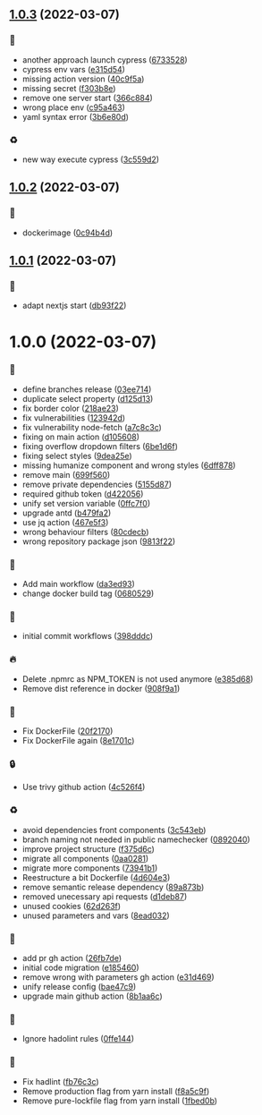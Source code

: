 ## [1.0.3](https://github.com/Lansweeper-public/NameChecker/compare/v1.0.2...v1.0.3) (2022-03-07)


### :bug:

* another approach launch cypress ([6733528](https://github.com/Lansweeper-public/NameChecker/commit/673352804a6ba5c4df23e13010c7562b69858efc))
* cypress env vars ([e315d54](https://github.com/Lansweeper-public/NameChecker/commit/e315d54fe44ecff592d15ece3b9f5135c476145c))
* missing action version ([40c9f5a](https://github.com/Lansweeper-public/NameChecker/commit/40c9f5ac1cb0f8c5de35c3482831cdbd3690ab03))
* missing secret ([f303b8e](https://github.com/Lansweeper-public/NameChecker/commit/f303b8ed43ce249f4d031cc81deac262b433d7c4))
* remove one server start ([366c884](https://github.com/Lansweeper-public/NameChecker/commit/366c884f07d8d5b74f13e8587736fe81b2b00f18))
* wrong place env ([c95a463](https://github.com/Lansweeper-public/NameChecker/commit/c95a463ac6ed5b7122da40ff243062e63d3c99bd))
* yaml syntax error ([3b6e80d](https://github.com/Lansweeper-public/NameChecker/commit/3b6e80d5574e83b0616c69d69c89a2a0a31ef47d))

### :recycle:

* new way execute cypress ([3c559d2](https://github.com/Lansweeper-public/NameChecker/commit/3c559d2c3bf93d5bf2b97b3d52a2c611ee44bb92))

## [1.0.2](https://github.com/Lansweeper-public/NameChecker/compare/v1.0.1...v1.0.2) (2022-03-07)


### :bug:

* dockerimage ([0c94b4d](https://github.com/Lansweeper-public/NameChecker/commit/0c94b4d7200f633487f2d1a41d4af61e6cf615e5))

## [1.0.1](https://github.com/Lansweeper-public/NameChecker/compare/v1.0.0...v1.0.1) (2022-03-07)


### :bug:

* adapt nextjs start ([db93f22](https://github.com/Lansweeper-public/NameChecker/commit/db93f221ddd9b4ae5f570b3462b66e7d2280d42a))

# 1.0.0 (2022-03-07)


### :bug:

* define branches release ([03ee714](https://github.com/Lansweeper-public/NameChecker/commit/03ee714d308dc5139dd8637d9c25fbc1609cd9e3))
* duplicate select property ([d125d13](https://github.com/Lansweeper-public/NameChecker/commit/d125d1388808c69c51c0c7eecdea0191d8e21ee2))
* fix border color ([218ae23](https://github.com/Lansweeper-public/NameChecker/commit/218ae23c09ffd89f16fe105ed1de938e5b7f28e4))
* fix vulnerabilities ([123942d](https://github.com/Lansweeper-public/NameChecker/commit/123942db6e5a2c4133c60bf73e12c13ece420f0f))
* fix vulnerability node-fetch ([a7c8c3c](https://github.com/Lansweeper-public/NameChecker/commit/a7c8c3cee0a90f497b38e5e81bedfe9db2b87dfc))
* fixing on main action ([d105608](https://github.com/Lansweeper-public/NameChecker/commit/d105608ca2c43da550c07f657311be3a5a6ed78f))
* fixing overflow dropdown filters ([6be1d6f](https://github.com/Lansweeper-public/NameChecker/commit/6be1d6fbe193816c193d83f2fb463371e5363074))
* fixing select styles ([9dea25e](https://github.com/Lansweeper-public/NameChecker/commit/9dea25e623e0e0251451187931bd95a071a5e5ec))
* missing humanize component and wrong styles ([6dff878](https://github.com/Lansweeper-public/NameChecker/commit/6dff87861c5828e1ebafb316f0918b1d83a4df2c))
* remove main ([699f560](https://github.com/Lansweeper-public/NameChecker/commit/699f5603f5c6b3a86433dafdc488b09b36c0d27a))
* remove private dependencies ([5155d87](https://github.com/Lansweeper-public/NameChecker/commit/5155d87c31030d35cb2db44a12c45a9cceeffea4))
* required github token ([d422056](https://github.com/Lansweeper-public/NameChecker/commit/d422056d4ff055ff98645da7754ee3028107b67d))
* unify set version variable ([0ffc7f0](https://github.com/Lansweeper-public/NameChecker/commit/0ffc7f0664b22f7792c72f9c6703f0fa29e9a00d))
* upgrade antd ([b479fa2](https://github.com/Lansweeper-public/NameChecker/commit/b479fa2f913180d5c814b30f7336f5384de20569))
* use jq action ([467e5f3](https://github.com/Lansweeper-public/NameChecker/commit/467e5f345fd8c69b5fc188b769eba521904418c9))
* wrong behaviour filters ([80cdecb](https://github.com/Lansweeper-public/NameChecker/commit/80cdecbd20677234b853a44d3c510d00b2a021c9))
* wrong repository package json ([9813f22](https://github.com/Lansweeper-public/NameChecker/commit/9813f2246ecfb574965a1de4c4b479e832fa4e81))

### :construction_worker:

* Add main workflow ([da3ed93](https://github.com/Lansweeper-public/NameChecker/commit/da3ed93abf8e9510439d3267f51eee14419cbc65))
* change docker build tag ([0680529](https://github.com/Lansweeper-public/NameChecker/commit/06805297f005d87feeb076c4cb359c2f9fae726e))

### :construction:

* initial commit workflows ([398dddc](https://github.com/Lansweeper-public/NameChecker/commit/398dddce882434c1cf4c4bf6ed4aa4d4edeb2fa5))

### :fire:

* Delete .npmrc as NPM_TOKEN is not used anymore ([e385d68](https://github.com/Lansweeper-public/NameChecker/commit/e385d681b933d1d83593667fd5f29fe6dc65897e))
* Remove dist reference in docker ([908f9a1](https://github.com/Lansweeper-public/NameChecker/commit/908f9a1c6a191706ef4b7030551b80d8e38b5fb4))

### :green_heart:

* Fix DockerFile ([20f2170](https://github.com/Lansweeper-public/NameChecker/commit/20f217063231c31d68fb56a55982e2dd809add7e))
* Fix DockerFile again ([8e1701c](https://github.com/Lansweeper-public/NameChecker/commit/8e1701ce904e3e93c2656e88f9280e50b198e981))

### :lock:

* Use trivy github action ([4c526f4](https://github.com/Lansweeper-public/NameChecker/commit/4c526f4776cd64b2477b2c139e6c7fcba10e8f8f))

### :recycle:

* avoid dependencies front components ([3c543eb](https://github.com/Lansweeper-public/NameChecker/commit/3c543ebc07dc5b7ae1d9c58a3463ac5d453c4ed7))
* branch naming not needed in public namechecker ([0892040](https://github.com/Lansweeper-public/NameChecker/commit/08920405b7dc080b3ef7a407f2f2d3bbfafb0a55))
* improve project structure ([f375d6c](https://github.com/Lansweeper-public/NameChecker/commit/f375d6c54b36795ac908bf4073a39c36c7da8ace))
* migrate all components ([0aa0281](https://github.com/Lansweeper-public/NameChecker/commit/0aa0281ee6e0f5dc0f5bd56239cdb619f6a082e7))
* migrate more components ([73941b1](https://github.com/Lansweeper-public/NameChecker/commit/73941b1e11df6b1d386d998ecf83006bf7fec37c))
* Reestructure a bit Dockerfile ([4d604e3](https://github.com/Lansweeper-public/NameChecker/commit/4d604e3dc20c581674c88de8c0ddb0bb1e63d659))
* remove semantic release dependency ([89a873b](https://github.com/Lansweeper-public/NameChecker/commit/89a873bc7ccf4431905843ef6b4a1106ac2a5e97))
* removed unecessary api requests ([d1deb87](https://github.com/Lansweeper-public/NameChecker/commit/d1deb870eef2d788455dc44adf0cd7630919a3a6))
* unused cookies ([62d263f](https://github.com/Lansweeper-public/NameChecker/commit/62d263f85ef42d79fa4fe0dbbfbb044a4ecd14a2))
* unused parameters and vars ([8ead032](https://github.com/Lansweeper-public/NameChecker/commit/8ead032d0e6b2db34ed9987b5bf6b0c5f4c558e3))

### :rocket:

* add pr gh action ([26fb7de](https://github.com/Lansweeper-public/NameChecker/commit/26fb7de48cfa5d6b752cce06cf9183041187f967))
* initial code migration ([e185460](https://github.com/Lansweeper-public/NameChecker/commit/e185460160b17e4e95c2b0f2b88b7e7b8de173f6))
* remove wrong with parameters gh action ([e31d469](https://github.com/Lansweeper-public/NameChecker/commit/e31d469abf4cb9740edf7d84027f7788987afce4))
* unify release config ([bae47c9](https://github.com/Lansweeper-public/NameChecker/commit/bae47c9cf75139beebc0afaf7e14865e4f9e54dc))
* upgrade main github action ([8b1aa6c](https://github.com/Lansweeper-public/NameChecker/commit/8b1aa6cc45046783f46a00c577f3b1b7f43a2d4d))

### :see_no_evil:

* Ignore hadolint rules ([0ffe144](https://github.com/Lansweeper-public/NameChecker/commit/0ffe1446b988750789c163cbce28cfbfbf47cbec))

### :whale:

* Fix hadlint ([fb76c3c](https://github.com/Lansweeper-public/NameChecker/commit/fb76c3cdf0de84b293d86c8f96c1584c28596bca))
* Remove production flag from yarn install ([f8a5c9f](https://github.com/Lansweeper-public/NameChecker/commit/f8a5c9f461c3d377ea3e0c2b11b879ba357f5867))
* Remove pure-lockfile flag from yarn install ([1fbed0b](https://github.com/Lansweeper-public/NameChecker/commit/1fbed0bdefb12a9e2cb8683a1aa85128e3b5379d))

